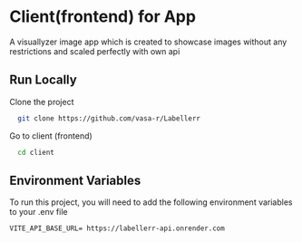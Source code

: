 # Client(frontend) for App

A visuallyzer image app which is created to showcase images without any restrictions and scaled perfectly with own api

## Run Locally

Clone the project

```bash
  git clone https://github.com/vasa-r/Labellerr
```

Go to client (frontend)

```bash
  cd client
```

## Environment Variables

To run this project, you will need to add the following environment variables to your .env file

`VITE_API_BASE_URL= https://labellerr-api.onrender.com`
